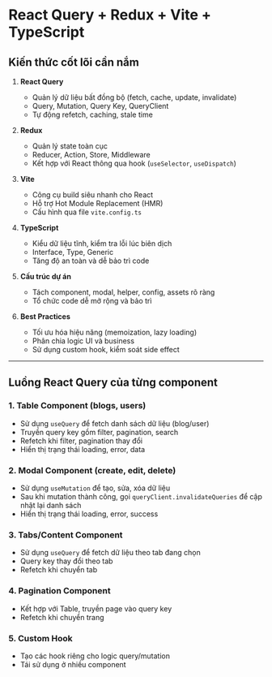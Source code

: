 # React Query + Redux + Vite + TypeScript

## Kiến thức cốt lõi cần nắm

1. **React Query**

   - Quản lý dữ liệu bất đồng bộ (fetch, cache, update, invalidate)
   - Query, Mutation, Query Key, QueryClient
   - Tự động refetch, caching, stale time

2. **Redux**

   - Quản lý state toàn cục
   - Reducer, Action, Store, Middleware
   - Kết hợp với React thông qua hook (`useSelector`, `useDispatch`)

3. **Vite**

   - Công cụ build siêu nhanh cho React
   - Hỗ trợ Hot Module Replacement (HMR)
   - Cấu hình qua file `vite.config.ts`

4. **TypeScript**

   - Kiểu dữ liệu tĩnh, kiểm tra lỗi lúc biên dịch
   - Interface, Type, Generic
   - Tăng độ an toàn và dễ bảo trì code

5. **Cấu trúc dự án**

   - Tách component, modal, helper, config, assets rõ ràng
   - Tổ chức code dễ mở rộng và bảo trì

6. **Best Practices**
   - Tối ưu hóa hiệu năng (memoization, lazy loading)
   - Phân chia logic UI và business
   - Sử dụng custom hook, kiểm soát side effect

---

## Luồng React Query của từng component

### 1. Table Component (blogs, users)

- Sử dụng `useQuery` để fetch danh sách dữ liệu (blog/user)
- Truyền query key gồm filter, pagination, search
- Refetch khi filter, pagination thay đổi
- Hiển thị trạng thái loading, error, data

### 2. Modal Component (create, edit, delete)

- Sử dụng `useMutation` để tạo, sửa, xóa dữ liệu
- Sau khi mutation thành công, gọi `queryClient.invalidateQueries` để cập nhật lại danh sách
- Hiển thị trạng thái loading, error, success

### 3. Tabs/Content Component

- Sử dụng `useQuery` để fetch dữ liệu theo tab đang chọn
- Query key thay đổi theo tab
- Refetch khi chuyển tab

### 4. Pagination Component

- Kết hợp với Table, truyền page vào query key
- Refetch khi chuyển trang

### 5. Custom Hook

- Tạo các hook riêng cho logic query/mutation
- Tái sử dụng ở nhiều component
